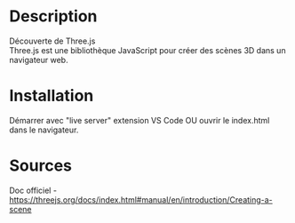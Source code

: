 # Description
Découverte de Three.js  
Three.js est une bibliothèque JavaScript pour créer des scènes 3D dans un navigateur web.

# Installation
Démarrer avec "live server" extension VS Code OU ouvrir le index.html dans le navigateur.

# Sources
Doc officiel - https://threejs.org/docs/index.html#manual/en/introduction/Creating-a-scene